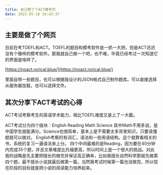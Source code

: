 ```yaml
---
title: 自己整了个ACT模考页
date: 2022-05-18 19:43:37
---
```


## 主要是做了个网页

目前在考TOEFL和ACT。TOEFL的题目和模考软件是一抓一大把，但是ACT迟迟没有个像样的模考软件。那我就自己做一个吧，也不难，毕竟已经考过一次知道它的界面是啥样了。

<!--more-->

[https://noact.rorical.blue/](https://noact.rorical.blue/)

里面自带一些题目，也可以根据我设计的JSON格式自己制作题库。可以直接选择从服务器加载，也可以选择文件。

## 其次分享下ACT考试的心得

ACT考试考察考生的英语学术能力，相比TOEFL难度又是上了一大截。

ACT考试分为四个版块：English Reading Math Science
其中Math不用多说，是中国学生就能满分。Science也很简单，基本上是不需要太多背景知识，只要读懂题就可以做对。
English考察的有词汇，语法和一些用语结构。这个就靠看相关的书，系统的复习一遍语法来上分。
四个中间最难的是Reading，因为要在40分钟内完成35个题，并且文章难度比托福更高，所以时间上是一个很大的挑战。对此我的战略是先主要把擅长的做完并保证高正确率，比如我擅长自然科学那就先做第四个题，最不擅长小说就最后做第一篇。当然我考试时候第一篇也没做完，所以现在阶段的目标就是把小说的阅读能力培养起来。